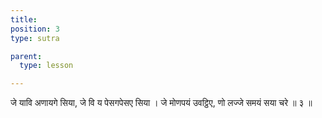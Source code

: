 ```yaml
---
title: 
position: 3
type: sutra

parent:
  type: lesson

---
```


जे यावि अणायगे सिया, जे वि य पेसगपेसए सिया ।
जे मोणपयं उवट्ठिए, णो लज्जे समयं सया चरे ॥ ३ ॥